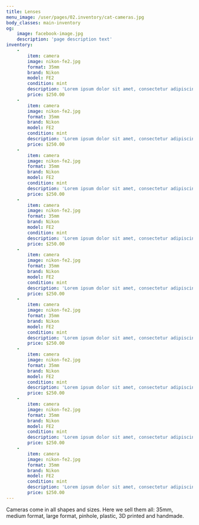 ```yaml
---
title: Lenses
menu_image: /user/pages/02.inventory/cat-cameras.jpg
body_classes: main-inventory
og:
    image: facebook-image.jpg
    description: 'page description text'
inventory:
    -
        item: camera
        image: nikon-fe2.jpg
        format: 35mm
        brand: Nikon
        model: FE2
        condition: mint
        description: 'Lorem ipsum dolor sit amet, consectetur adipiscing elit. Donec consequat suscipit ante pellentesque aliquam. Maecenas sagittis tellus vel leo pellentesque cursus.'
        price: $250.00
    -
        item: camera
        image: nikon-fe2.jpg
        format: 35mm
        brand: Nikon
        model: FE2
        condition: mint
        description: 'Lorem ipsum dolor sit amet, consectetur adipiscing elit. Donec consequat suscipit ante pellentesque aliquam. Maecenas sagittis tellus vel leo pellentesque cursus.'
        price: $250.00
    -
        item: camera
        image: nikon-fe2.jpg
        format: 35mm
        brand: Nikon
        model: FE2
        condition: mint
        description: 'Lorem ipsum dolor sit amet, consectetur adipiscing elit. Donec consequat suscipit ante pellentesque aliquam. Maecenas sagittis tellus vel leo pellentesque cursus.'
        price: $250.00
    -
        item: camera
        image: nikon-fe2.jpg
        format: 35mm
        brand: Nikon
        model: FE2
        condition: mint
        description: 'Lorem ipsum dolor sit amet, consectetur adipiscing elit. Donec consequat suscipit ante pellentesque aliquam. Maecenas sagittis tellus vel leo pellentesque cursus.'
        price: $250.00
    -
        item: camera
        image: nikon-fe2.jpg
        format: 35mm
        brand: Nikon
        model: FE2
        condition: mint
        description: 'Lorem ipsum dolor sit amet, consectetur adipiscing elit. Donec consequat suscipit ante pellentesque aliquam. Maecenas sagittis tellus vel leo pellentesque cursus.'
        price: $250.00
    -
        item: camera
        image: nikon-fe2.jpg
        format: 35mm
        brand: Nikon
        model: FE2
        condition: mint
        description: 'Lorem ipsum dolor sit amet, consectetur adipiscing elit. Donec consequat suscipit ante pellentesque aliquam. Maecenas sagittis tellus vel leo pellentesque cursus.'
        price: $250.00
    -
        item: camera
        image: nikon-fe2.jpg
        format: 35mm
        brand: Nikon
        model: FE2
        condition: mint
        description: 'Lorem ipsum dolor sit amet, consectetur adipiscing elit. Donec consequat suscipit ante pellentesque aliquam. Maecenas sagittis tellus vel leo pellentesque cursus.'
        price: $250.00
    -
        item: camera
        image: nikon-fe2.jpg
        format: 35mm
        brand: Nikon
        model: FE2
        condition: mint
        description: 'Lorem ipsum dolor sit amet, consectetur adipiscing elit. Donec consequat suscipit ante pellentesque aliquam. Maecenas sagittis tellus vel leo pellentesque cursus.'
        price: $250.00
    -
        item: camera
        image: nikon-fe2.jpg
        format: 35mm
        brand: Nikon
        model: FE2
        condition: mint
        description: 'Lorem ipsum dolor sit amet, consectetur adipiscing elit. Donec consequat suscipit ante pellentesque aliquam. Maecenas sagittis tellus vel leo pellentesque cursus.'
        price: $250.00
---
```


Cameras come in all shapes and sizes. Here we sell them all: 35mm, medium format, large format, pinhole, plastic, 3D printed and handmade.

